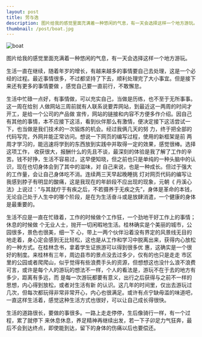 ```yaml
---
layout: post
title: 劳与逸
description: 图片给我的感觉里面充满着一种悠闲的气息，有一天会选择这样一个地方游玩。
thumbnail: /post/boat.jpg
---
```


<img class="mx-auto" title="boat" src="/post/boat.jpg" alt="boat" />

图片给我的感觉里面充满着一种悠闲的气息，有一天会选择这样一个地方游玩。

生活一直在继续，随着年岁的增长，有越来越多的事情要自己去处理，这是一个必经的过程。最近事情很多，不过都坚持了下去，顺利处理完了大小事宜。但是接下来还有更多的事情要做 ，感觉自己要一直前行，不敢懈怠。

生活中忙碌一点好，有事情做，可以充实自己，当做是历练，也不至于无所事事。这一周在给别 人做网站三周前就有人联系说要弄网站，到最近这一两周的时间才开工，是给一个公司的产品做 宣传，网站的链接和内容不方便多作介绍。因自己有其他的事情，本不应接下这活，看到伙伴那么有激情，便决定接下这活尝试一下，也当做是我们技术的一次锻炼的机会。经过我俩几天的努 力，终于把全部的代码写完，外网并能正常访问。想说一下网页的编写过程，使用的新框架是前 两周才学习的，能迅速将学到的东西放到实践中并取得一定的效果，感觉很棒。选择这项工作， 收获很大，报酬什么的先且不谈，最深刻的体验是我了解了工作的辛苦。钱不好挣，生活不容易过，这早便知晓，但之前也只是单纯的一种头脑中的认识，现在也切身体会到了其中的滋味，对 自己来说，也是一种成长。但过于强大的工作量，会让自己身体吃不消。连续两三天早起晚睡挑 灯对网页代码的编写让我感到脖子有明显的酸痛，这是我现在的年龄段不应出现的现象，元朝《 丹溪心法》上说过：“与其就疗于有疾之后，不若摄养于无疾之先”，身体是革命的本钱，无论自己处于人生中的哪个阶段，是在为生活奋斗或是放肆消遣，一个健康的身体是最重要的。

生活不应是一直在忙碌着，工作的时候做个工作狂，一个劲地干好工作上的事情；休息的时候做 个无业人士，抛开一切闲暇地生活。桂林确实是个美丽的城市，公园很多，景色也很美，细一下 心，带上一两个伙伴沿着没有界定的风景线无目的地走着，身心定会感到无比轻松，这也是从工作和学习中脱离出来，获得内心放松的一种方式。在桂林念书，拿着学生证旅游可以得到很多优 惠，这确实是一个很好的制度。来桂林有三年，周边县市的景点没去过多少，仅有的也只是走走 市区里的公园或者爬爬山，似乎觉得有些浪费手头的资源，但想想这也没什么浪不浪费可言，或许是每个人的游玩的想法不一样，个人的看法是，游玩不在于去的地方有多少，距离有多远，而 是每一次游玩都要有意义，出行之后获得与之前不一样的思想，内心得到放松，或者对生活有新 的认识。这几年的时间里，仅出去游玩过几次，但每次都玩得非常非常开心，内心也很满足。或许有点宁缺毋滥的味道吧，一直这样生活着，感觉这种生活方式也很好，可以让自己成长得很快。

生活的道路很长，要做的事很多。一路上走走停停，生后像骑行一样，有一个过程，累了就停下 来休息休息，养足精神再继续出发，若一下子卯足力气狂奔，最后不会到达终点，即使能到达，留下的身体的伤痛以后也要偿还。
